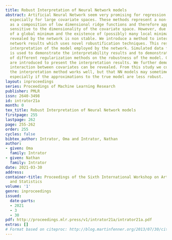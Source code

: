 ```yaml
---
title: Robust Interpretation of Neural Network models
abstract: Artificial Neural Network seem very promising for regression and classification,
  especially for large covariate spaces. These methods represent a non-linear function
  as a composition of low dimensional ridge functions and therefore appear to be less
  sensitive to the dimensionality of the covariate space. However, due to non uniqueness
  of a global minimum and the existence of (possibly) many local minima, the model
  revealed by the network is non stable. We introduce a method to interpret neural
  network results which uses novel robustification techniques. This results in a robust
  interpretation of the model employed by the network. Simulated data from known models
  is used to demonstrate the interpretability results and to demonstrate the effects
  of different regularization methods on the robustness of the model. Graphical methods
  are introduced to present the interpretation results. We further demonstrate how
  interaction between covariates can be revealed. From this study we conclude that
  the interpretation method works well, but that NN models may sometimes be misinterpreted,
  especially if the approximations to the true model are less robust.
layout: inproceedings
series: Proceedings of Machine Learning Research
publisher: PMLR
issn: 2640-3498
id: intrator21a
month: 0
tex_title: Robust Interpretation of Neural Network models
firstpage: 255
lastpage: 262
page: 255-262
order: 255
cycles: false
bibtex_author: Intrator, Oma and Intrator, Nathan
author:
- given: Oma
  family: Intrator
- given: Nathan
  family: Intrator
date: 2021-03-30
address:
container-title: Proceedings of the Sixth International Workshop on Artificial Intelligence
  and Statistics
volume: '1'
genre: inproceedings
issued:
  date-parts:
  - 2021
  - 3
  - 30
pdf: http://proceedings.mlr.press/v1/intrator21a/intrator21a.pdf
extras: []
# Format based on citeproc: http://blog.martinfenner.org/2013/07/30/citeproc-yaml-for-bibliographies/
---
```

